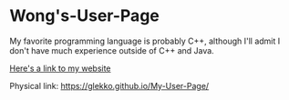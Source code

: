 # Wong's-User-Page
My favorite programming language is probably C++, although I'll admit I don't have much experience outside of C++ and Java.

[Here's a link to my website](https://glekko.github.io/My-User-Page/)

Physical link:
https://glekko.github.io/My-User-Page/

